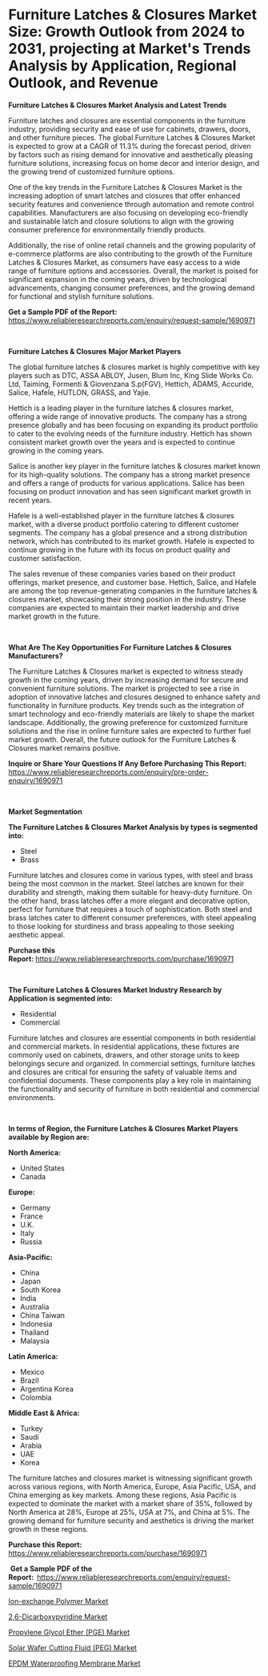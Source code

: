 <p><h1>Furniture Latches & Closures Market Size: Growth Outlook from 2024 to 2031, projecting at Market's Trends Analysis by Application, Regional Outlook, and Revenue</h1></p><p><strong>Furniture Latches & Closures Market Analysis and Latest Trends</strong></p>
<p><p>Furniture latches and closures are essential components in the furniture industry, providing security and ease of use for cabinets, drawers, doors, and other furniture pieces. The global Furniture Latches & Closures Market is expected to grow at a CAGR of 11.3% during the forecast period, driven by factors such as rising demand for innovative and aesthetically pleasing furniture solutions, increasing focus on home decor and interior design, and the growing trend of customized furniture options.</p><p>One of the key trends in the Furniture Latches & Closures Market is the increasing adoption of smart latches and closures that offer enhanced security features and convenience through automation and remote control capabilities. Manufacturers are also focusing on developing eco-friendly and sustainable latch and closure solutions to align with the growing consumer preference for environmentally friendly products.</p><p>Additionally, the rise of online retail channels and the growing popularity of e-commerce platforms are also contributing to the growth of the Furniture Latches & Closures Market, as consumers have easy access to a wide range of furniture options and accessories. Overall, the market is poised for significant expansion in the coming years, driven by technological advancements, changing consumer preferences, and the growing demand for functional and stylish furniture solutions.</p></p>
<p><strong>Get a Sample PDF of the Report:&nbsp;</strong> <a href="https://www.reliableresearchreports.com/enquiry/request-sample/1690971">https://www.reliableresearchreports.com/enquiry/request-sample/1690971</a></p>
<p>&nbsp;</p>
<p><strong>Furniture Latches & Closures Major Market Players</strong></p>
<p><p>The global furniture latches & closures market is highly competitive with key players such as DTC, ASSA ABLOY, Jusen, Blum Inc, King Slide Works Co. Ltd, Taiming, Formenti & Giovenzana S.p(FGV), Hettich, ADAMS, Accuride, Salice, Hafele, HUTLON, GRASS, and Yajie.</p><p>Hettich is a leading player in the furniture latches & closures market, offering a wide range of innovative products. The company has a strong presence globally and has been focusing on expanding its product portfolio to cater to the evolving needs of the furniture industry. Hettich has shown consistent market growth over the years and is expected to continue growing in the coming years.</p><p>Salice is another key player in the furniture latches & closures market known for its high-quality solutions. The company has a strong market presence and offers a range of products for various applications. Salice has been focusing on product innovation and has seen significant market growth in recent years.</p><p>Hafele is a well-established player in the furniture latches & closures market, with a diverse product portfolio catering to different customer segments. The company has a global presence and a strong distribution network, which has contributed to its market growth. Hafele is expected to continue growing in the future with its focus on product quality and customer satisfaction.</p><p>The sales revenue of these companies varies based on their product offerings, market presence, and customer base. Hettich, Salice, and Hafele are among the top revenue-generating companies in the furniture latches & closures market, showcasing their strong position in the industry. These companies are expected to maintain their market leadership and drive market growth in the future.</p></p>
<p>&nbsp;</p>
<p><strong>What Are The Key Opportunities For Furniture Latches & Closures Manufacturers?</strong></p>
<p><p>The Furniture Latches & Closures market is expected to witness steady growth in the coming years, driven by increasing demand for secure and convenient furniture solutions. The market is projected to see a rise in adoption of innovative latches and closures designed to enhance safety and functionality in furniture products. Key trends such as the integration of smart technology and eco-friendly materials are likely to shape the market landscape. Additionally, the growing preference for customized furniture solutions and the rise in online furniture sales are expected to further fuel market growth. Overall, the future outlook for the Furniture Latches & Closures market remains positive.</p></p>
<p><strong>Inquire or Share Your Questions If Any Before Purchasing This Report:</strong> <a href="https://www.reliableresearchreports.com/enquiry/pre-order-enquiry/1690971">https://www.reliableresearchreports.com/enquiry/pre-order-enquiry/1690971</a></p>
<p>&nbsp;</p>
<p><strong>Market Segmentation</strong></p>
<p><strong>The Furniture Latches & Closures Market Analysis by types is segmented into:</strong></p>
<p><ul><li>Steel</li><li>Brass</li></ul></p>
<p><p>Furniture latches and closures come in various types, with steel and brass being the most common in the market. Steel latches are known for their durability and strength, making them suitable for heavy-duty furniture. On the other hand, brass latches offer a more elegant and decorative option, perfect for furniture that requires a touch of sophistication. Both steel and brass latches cater to different consumer preferences, with steel appealing to those looking for sturdiness and brass appealing to those seeking aesthetic appeal.</p></p>
<p><strong>Purchase this Report:&nbsp;</strong><a href="https://www.reliableresearchreports.com/purchase/1690971">https://www.reliableresearchreports.com/purchase/1690971</a></p>
<p>&nbsp;</p>
<p><strong>The Furniture Latches & Closures Market Industry Research by Application is segmented into:</strong></p>
<p><ul><li>Residential</li><li>Commercial</li></ul></p>
<p><p>Furniture latches and closures are essential components in both residential and commercial markets. In residential applications, these fixtures are commonly used on cabinets, drawers, and other storage units to keep belongings secure and organized. In commercial settings, furniture latches and closures are critical for ensuring the safety of valuable items and confidential documents. These components play a key role in maintaining the functionality and security of furniture in both residential and commercial environments.</p></p>
<p>&nbsp;</p>
<p><strong>In terms of Region, the Furniture Latches & Closures Market Players available by Region are:</strong></p>
<p>
    <p> <strong> North America: </strong>
        <ul>
            <li>United States</li>
            <li>Canada</li>
        </ul>
        </p> 
    <p> <strong> Europe: </strong>
        <ul>
            <li>Germany</li>
            <li>France</li>
            <li>U.K.</li>
            <li>Italy</li>
            <li>Russia</li>
        </ul>
        </p> 
    <p> <strong> Asia-Pacific: </strong>
        <ul>
            <li>China</li>
            <li>Japan</li>
            <li>South Korea</li>
            <li>India</li>
            <li>Australia</li>
            <li>China Taiwan</li>
            <li>Indonesia</li>
            <li>Thailand</li>
            <li>Malaysia</li>
        </ul>
        </p> 
    <p> <strong> Latin America: </strong>
        <ul>
            <li>Mexico</li>
            <li>Brazil</li>
            <li>Argentina Korea</li>
            <li>Colombia</li>
        </ul>
        </p> 
    <p> <strong> Middle East & Africa: </strong>
        <ul>
            <li>Turkey</li>
            <li>Saudi</li>
            <li>Arabia</li>
            <li>UAE</li>
            <li>Korea</li>
        </ul>
    </p>
    </p>
<p><p>The furniture latches and closures market is witnessing significant growth across various regions, with North America, Europe, Asia Pacific, USA, and China emerging as key markets. Among these regions, Asia Pacific is expected to dominate the market with a market share of 35%, followed by North America at 28%, Europe at 25%, USA at 7%, and China at 5%. The growing demand for furniture security and aesthetics is driving the market growth in these regions.</p></p>
<p><strong>Purchase this Report: </strong><a href="https://www.reliableresearchreports.com/purchase/1690971">https://www.reliableresearchreports.com/purchase/1690971</a></p>
<p>&nbsp;<strong>Get a Sample PDF of the Report:&nbsp;&nbsp;</strong><a href="https://www.reliableresearchreports.com/enquiry/request-sample/1690971">https://www.reliableresearchreports.com/enquiry/request-sample/1690971</a></p>
<p><strong></strong></p>
<p><p><a href="https://github.com/globismark/Market-Research-Report-List-2/blob/main/ion-exchange-polymer-market.md">Ion-exchange Polymer Market</a></p><p><a href="https://github.com/nancykennedykellievqfqt2/Market-Research-Report-List-1/blob/main/26-dicarboxypyridine-market.md">2,6-Dicarboxypyridine Market</a></p><p><a href="https://github.com/bobicer/Market-Research-Report-List-2/blob/main/propylene-glycol-ether-pge-market.md">Propylene Glycol Ether (PGE) Market</a></p><p><a href="https://github.com/NorbertYates/Market-Research-Report-List-3/blob/main/solar-wafer-cutting-fluid-peg-market.md">Solar Wafer Cutting Fluid (PEG) Market</a></p><p><a href="https://github.com/prosalinda88/Market-Research-Report-List-3/blob/main/epdm-waterproofing-membrane-market.md">EPDM Waterproofing Membrane Market</a></p></p>